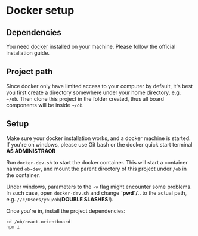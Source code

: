 # Docker setup

## Dependencies

You need [docker](https://www.docker.com/) installed on your machine. Please follow the official installation guide.

## Project path

Since docker only have limited access to your computer by default, it's best you first create a directory somewhere under your home directory, e.g. `~/ob`. Then clone this project in the folder created, thus all board components will be inside `~/ob`.

## Setup

Make sure your docker installation works, and a docker machine is started. If you're on windows, please use Git bash or the docker quick start terminal **AS ADMINISTRAOR**

Run `docker-dev.sh` to start the docker container. This will start a container named `ob-dev`, and mount the parent directory of this project under `/ob` in the container.

Under windows, parameters to the `-v` flag might encounter some problems. In such case, open `docker-dev.sh` and change **\`pwd\`/..** to the actual path, e.g. `//c/Users/you/ob`(**DOUBLE SLASHES!**).

Once you're in, install the project dependencies:

```
cd /ob/react-orientboard
npm i
```
